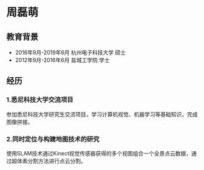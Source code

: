 # 周磊萌
## 教育背景
- 2016年9月-2019年6月 杭州电子科技大学 硕士
- 2012年9月-2016年6月 盐城工学院  学士
## 经历
### 1.悉尼科技大学交流项目
参加悉尼科技大学研究生交流项目，学习计算机视觉、机器学习等基础知识，完成图像拼接。
### 2.同时定位与构建地图技术的研究
使用SLAM技术通过Kinect视觉传感器获得的多个视图组合一个全景点云数据，通过超体素分割方法进行点云分割。
